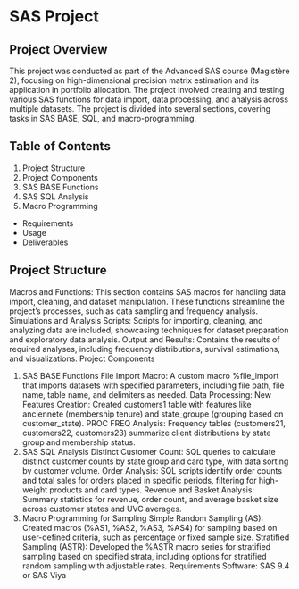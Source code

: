 # SAS Project
## Project Overview
This project was conducted as part of the Advanced SAS course (Magistère 2), focusing on high-dimensional precision matrix estimation and its application in portfolio allocation. The project involved creating and testing various SAS functions for data import, data processing, and analysis across multiple datasets. The project is divided into several sections, covering tasks in SAS BASE, SQL, and macro-programming.

## Table of Contents
1. Project Structure
2. Project Components
3. SAS BASE Functions
4. SAS SQL Analysis
5. Macro Programming
* Requirements
* Usage
* Deliverables
## Project Structure
Macros and Functions: This section contains SAS macros for handling data import, cleaning, and dataset manipulation. These functions streamline the project’s processes, such as data sampling and frequency analysis.
Simulations and Analysis Scripts: Scripts for importing, cleaning, and analyzing data are included, showcasing techniques for dataset preparation and exploratory data analysis.
Output and Results: Contains the results of required analyses, including frequency distributions, survival estimations, and visualizations.
Project Components
1. SAS BASE Functions
File Import Macro: A custom macro %file_import that imports datasets with specified parameters, including file path, file name, table name, and delimiters as needed.
Data Processing:
New Features Creation: Created customers1 table with features like anciennete (membership tenure) and state_groupe (grouping based on customer_state).
PROC FREQ Analysis: Frequency tables (customers21, customers22, customers23) summarize client distributions by state group and membership status.
2. SAS SQL Analysis
Distinct Customer Count: SQL queries to calculate distinct customer counts by state group and card type, with data sorting by customer volume.
Order Analysis: SQL scripts identify order counts and total sales for orders placed in specific periods, filtering for high-weight products and card types.
Revenue and Basket Analysis: Summary statistics for revenue, order count, and average basket size across customer states and UVC averages.
3. Macro Programming for Sampling
Simple Random Sampling (AS):
Created macros (%AS1, %AS2, %AS3, %AS4) for sampling based on user-defined criteria, such as percentage or fixed sample size.
Stratified Sampling (ASTR):
Developed the %ASTR macro series for stratified sampling based on specified strata, including options for stratified random sampling with adjustable rates.
Requirements
Software: SAS 9.4 or SAS Viya
